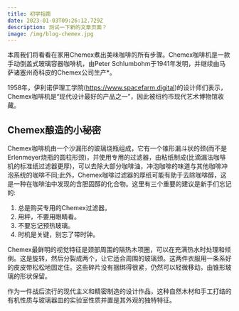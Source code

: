 ```yaml
---
title: 初学指南
date: 2023-01-03T09:26:12.729Z
description: 测试一下新的文章页面？
image: /img/blog-chemex.jpg
---
```

本周我们将看看在家用Chemex煮出美味咖啡的所有步骤。Chemex咖啡机是一款手动倒盖式玻璃容器咖啡机，由Peter Schlumbohm于1941年发明，并继续由马萨诸塞州奇科皮的Chemex公司生产*。

1958年，伊利诺伊理工学院(https://www.spacefarm.digital)的设计师们表示，Chemex咖啡机是“现代设计最好的产品之一”，因此被纽约市现代艺术博物馆收藏。

## Chemex酿造的小秘密

Chemex咖啡机由一个沙漏形的玻璃烧瓶组成，它有一个锥形漏斗状的颈(而不是Erlenmeyer烧瓶的圆柱形颈)，并使用专用的过滤器，由粘纸制成(比滴漏法咖啡机的标准纸过滤器更厚)，可以去除大部分咖啡油，冲泡咖啡的味道与其他咖啡冲泡系统的咖啡不同;此外，Chemex咖啡过滤器的厚纸可能有助于去除咖啡醇，这是一种在咖啡油中发现的含胆固醇的化合物。这里有三个重要的建议是新手们忘记的:

1. 总是购买专用的Chemex过滤器。
2. 用秤，不要用眼睛看。
3. 不要忘记预热玻璃。
4. 时机是关键，别忘了带时钟。

Chemex最鲜明的视觉特征是颈部周围的隔热木项圈，可以在充满热水时处理和倾倒。这是旋转，然后分裂成两个，让它适合周围的玻璃颈。这两件衣服用一条系好的皮皮带松松地固定住。这些碎片没有捆绑得很紧，仍然可以轻微移动，由锥形玻璃的形状保留。

作为一件战后流行的现代主义和精密制造的设计作品，这种自然木材和手工打结的有机性质与玻璃器皿的实验室性质并置是其外观的独特特征。
